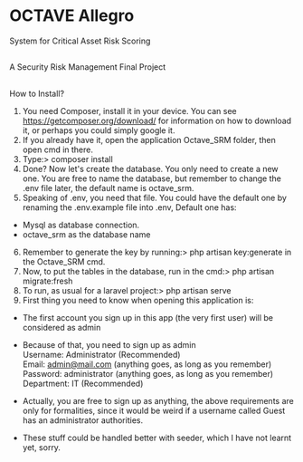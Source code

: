 # OCTAVE Allegro
System for Critical Asset Risk Scoring
##
A Security Risk Management Final Project
##
How to Install?

1. You need Composer, install it in your device. You can see https://getcomposer.org/download/ for information on how to download it, or perhaps you could simply google it.
2. If you already have it, open the application Octave_SRM folder, then open cmd in there.
3. Type:> composer install
4. Done? Now let's create the database. You only need to create a new one. You are free to name the database, but remember to change the .env file later, the default name is octave_srm.
5. Speaking of .env, you need that file. You could have the default one by renaming the .env.example file into .env, Default one has:
- Mysql as database connection.
- octave_srm as the database name
6. Remember to generate the key by running:> php artisan key:generate in the Octave_SRM cmd.
7. Now, to put the tables in the database, run in the cmd:> php artisan migrate:fresh
8. To run, as usual for a laravel project:> php artisan serve
9. First thing you need to know when opening this application is:
- The first account you sign up in this app (the very first user) will be considered as admin
- Because of that, you need to sign up as admin
<br>Username: Administrator (Recommended)
<br>Email: admin@mail.com (anything goes, as long as you remember)
<br>Password: administrator (anything goes, as long as you remember)
<br>Department: IT (Recommended)

- Actually, you are free to sign up as anything, the above requirements are only for formalities, since it would be weird if a username called Guest has an administrator authorities.
- These stuff could be handled better with seeder, which I have not learnt yet, sorry.

